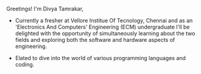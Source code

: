 Greetings! I'm Divya Tamrakar,

- Currently a fresher at Vellore Institue Of Tecnology, Chennai and as an 'Electronics And Computers' Engineering (ECM) undergraduate I'll be delighted with the opportunity of simultaneously learning about the two fields and exploring both the software and hardware aspects of engineering.

- Elated to dive into the world of various programming languages and coding.


